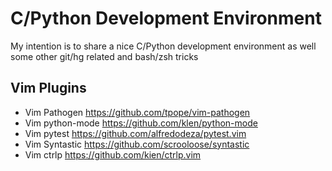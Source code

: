 C/Python Development Environment
================================

My intention is to share a nice C/Python development environment
as well some other git/hg related and bash/zsh tricks

Vim Plugins
-----------

* Vim Pathogen https://github.com/tpope/vim-pathogen 
* Vim python-mode https://github.com/klen/python-mode
* Vim pytest https://github.com/alfredodeza/pytest.vim 
* Vim Syntastic https://github.com/scrooloose/syntastic 
* Vim ctrlp https://github.com/kien/ctrlp.vim
